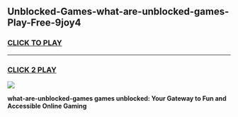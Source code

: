 
## Unblocked-Games-what-are-unblocked-games-Play-Free-9joy4
<h3>
<a href="https://premium76.site?title=what-are-unblocked-games&ref=17A">CLICK TO PLAY</a></h3>
<hr>

<h3>
<a href="https://premium76.site?title=what-are-unblocked-games&ref=17A">CLICK 2 PLAY</a>
  
</h3>

<a href="https://premium76.site?title=what-are-unblocked-games&ref=17A"><img src="https://clearcache.store/games.png"></a>


**what-are-unblocked-games games unblocked: Your Gateway to Fun and Accessible Online Gaming**
